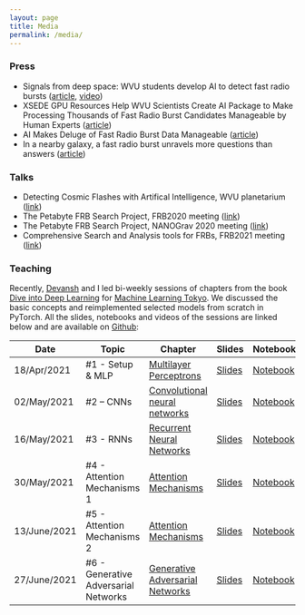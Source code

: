 ```yaml
---
layout: page
title: Media
permalink: /media/
---
```


### Press
* Signals from deep space: WVU students develop AI to detect fast radio bursts ([article](https://wvutoday.wvu.edu/stories/2020/06/23/signals-from-deep-space-wvu-students-develop-ai-to-detect-fast-radio-bursts), [video](https://www.youtube.com/watch?v=T-d1ixk-Y9k&feature=emb_logo))
* XSEDE GPU Resources Help WVU Scientists Create AI Package to Make Processing Thousands of Fast Radio Burst Candidates Manageable by Human Experts ([article](https://www.xsede.org/-/sipping-from-the-fire-hose))
* AI Makes Deluge of Fast Radio Burst Data Manageable ([article](https://www.psc.edu/ai-makes-deluge-of-fast-radio-burst-data-manageable/))
* In a nearby galaxy, a fast radio burst unravels more questions than answers ([article](https://wvutoday.wvu.edu/stories/2020/01/06/in-a-nearby-galaxy-a-fast-radio-burst-unravels-more-questions-than-answers))

### Talks
* Detecting Cosmic Flashes with Artifical Intelligence, WVU planetarium ([link](https://drive.google.com/file/u/2/d/11_Goe7A09-zH_iGbGTzkiCIr3yre1J8y/view?pli=1))
* The Petabyte FRB Search Project, FRB2020 meeting ([link](https://www.youtube.com/watch?v=mgqXDtYDPJE&t=565s))
* The Petabyte FRB Search Project, NANOGrav 2020 meeting ([link](https://www.youtube.com/watch?v=g2_z3GOwBY0))
* Comprehensive Search and Analysis tools for FRBs, FRB2021 meeting ([link](https://youtu.be/7cFaOgElkrc?t=4807))

### Teaching 
Recently, [Devansh](https://devanshkv.github.io/) and I led bi-weekly sessions of chapters from the book [Dive into Deep Learning](https://d2l.ai/) for [Machine Learning Tokyo](https://machinelearningtokyo.com/). We discussed the basic concepts and reimplemented selected models from scratch in PyTorch. All the slides, notebooks and videos of the sessions are linked below and are available on [Github](https://github.com/Machine-Learning-Tokyo/d2l.ai): 

| Date        | Topic                           | Chapter                  | Slides        | Notebook             | Video | 
|-------------|---------------------------------|------------------------|------------------|--------------------------|--------|
| 18/Apr/2021 | #1 - Setup & MLP      | [Multilayer Perceptrons](http://d2l.ai/chapter_multilayer-perceptrons/index.html)               | [Slides](https://docs.google.com/presentation/d/13Tw_5Ib5Gu8qEC7VRCu26Hqzos-2ChQiDXI15N2jfK4/edit?usp=sharing)    | [Notebook](https://colab.research.google.com/drive/1c2z3w53sj4CvGe4Jouuj8FdmRsSn682G?usp=sharing) | [![Youtube](https://www.youtube.com/s/desktop/f506bd45/img/favicon_32.png)](https://www.youtube.com/watch?v=Bs9EXRNmnK4) |
| 02/May/2021 | #2 – CNNs        | [Convolutional neural networks](https://d2l.ai/chapter_convolutional-neural-networks/index.html) | [Slides](https://docs.google.com/presentation/d/1LFpKk8Y8-nF8cm6qq6rpt4XPg9Hy-OT0TOFgq0assNA/edit?usp=sharing) | [Notebook](https://colab.research.google.com/drive/1Nt-TV7SxJ2_t1_FekdAhIXOesze1wcXt?usp=sharing) | [![Youtube](https://www.youtube.com/s/desktop/f506bd45/img/favicon_32.png)](https://www.youtube.com/watch?v=9-AhDYsx1CA)
| 16/May/2021 | #3 - RNNs | [Recurrent Neural Networks](https://d2l.ai/chapter_recurrent-neural-networks/index.html) | [Slides](https://docs.google.com/presentation/d/1lxCz3TUyMnQgsPQtZozgylsBULFHREPs89IkU6a1mMc/edit?usp=sharing) | [Notebook](https://colab.research.google.com/drive/1-G9YOMZ6stJwO-UxgYtz_44mf1J9wvG1?usp=sharing) | [![Youtube](https://www.youtube.com/s/desktop/f506bd45/img/favicon_32.png)](https://www.youtube.com/watch?v=mGPv5919KiQ) |
| 30/May/2021 | #4 - Attention Mechanisms 1 | [Attention Mechanisms](https://d2l.ai/chapter_attention-mechanisms/index.html) | [Slides](https://docs.google.com/presentation/d/1BLrhdWkwtchhCKpJas22nP91oNQAuwiXO7JXJyLH3pM/edit?usp=sharing) | [Notebook](https://colab.research.google.com/drive/1PMR2pbXa3zjefLMiJc-j-8Cw2bAEwyva?usp=sharing) | [![Youtube](https://www.youtube.com/s/desktop/f506bd45/img/favicon_32.png)](https://www.youtube.com/watch?v=baEQGk-CTwk)
| 13/June/2021 | #5 - Attention Mechanisms 2 | [Attention Mechanisms](https://d2l.ai/chapter_attention-mechanisms/transformer.html) | [Slides](https://docs.google.com/presentation/d/1XZksYxKTNklKqLf84bmaVOBZrHt-5xP_tcm36UUQ338/edit?usp=sharing) | [Notebook](https://colab.research.google.com/drive/1121V9HGWlXsBBMhKN-N6b0HlPD-0ujBR?usp=sharing) | [![Youtube](https://www.youtube.com/s/desktop/f506bd45/img/favicon_32.png)](https://www.youtube.com/watch?v=rRQcS1O58xk)
| 27/June/2021 | #6 - Generative Adversarial Networks | [Generative Adversarial Networks](https://d2l.ai/chapter_generative-adversarial-networks/index.html) | [Slides](https://docs.google.com/presentation/d/1MS6kcZknuinF0R_Vsx_WcHq-f9rz7m150CRLADYZoWU/edit?usp=sharing) | [Notebook](https://colab.research.google.com/drive/1Ws4ucFPs3bLbXy72GkDu0_RyzyOuc2cz?usp=sharing) | [![Youtube](https://www.youtube.com/s/desktop/f506bd45/img/favicon_32.png)](https://www.youtube.com/watch?v=o76t3aW4IEo)



